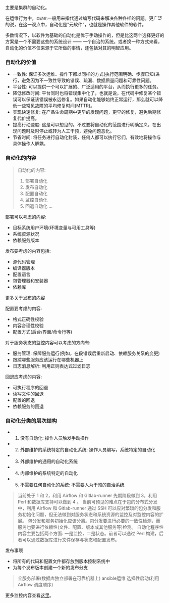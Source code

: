 
主要是集群的自动化。

在运维行为中，`自动化`一般用来指代通过编写代码来解决各种各样的问题。更广泛的说，在这一观点中，自动化是"元软件"，也就是操作其他软件的软件。

多数情况下，以软件为基础的自动化是优于手动操作的，但是比这两个选择更好的方案是一个不需要这些的系统设计 —— 一个自治的系统。或者换一种方式来看，自动化的价值不仅来源于它所做的事情，还包括对其的明智应用。

### 自动化的价值

- 一致性: 保证多次运维、操作下都以同样的方式(执行范围明确、步骤已知)进行，避免因为不一致性导致的错误、疏漏、数据质量问题和可靠性问题。
- 平台性: 可以提供一个可以扩展的、广泛适用的平台，从而执行更多的任务。
- 降低修改时间: 平台同时也将错误集中化了，也就是说，在代码中修复某个错误可以保证该错误被永远修复。如果自动化能够始终正常运行，那么就可以降低一些常见故障的平均修复时间(MTTR)。
- 实现快速修复: 在产品生命周期中更早的发现问题，更早的修复，避免后期修复代价提高。
- 提高行动速度: 这是可以想见的。不过要将自动化的范围进行明确定义，在出现问题时及时停止或转为人工干预，避免问题恶化。
- 节省时间: 将任务进行自动化封装，任何人都可以执行它们，有效地将操作与具体操作人解耦。

### 自动化的内容

> 自动化的内容:
> 1. 部署自动化
> 2. 发布自动化
> 3. 配置自动化
> 4. 监控自动化
> 5. 回退自动化
> ...

部署可以考虑的内容:
- 目标系统用户环境(环境变量与可用工具等)
- 系统资源状况
- 依赖服务版本

发布要考虑的内容包括:
- 源代码管理
- 编译器版本
- 配置语言
- 包管理器和安装器
- 依赖库

更多关于[发布的内容](04_发布工程.md)

配置要考虑的内容:
- 格式正确性校验
- 内容合理性校验
- 配置方式(后台/界面/命令行等)

对于服务状态的监控内容可以考虑的方向有:
- 服务管理: 保障服务运行(例如，在段错误后重新启动、依赖服务关系的变更)
- 跟踪哪些服务应该运行在哪些机器上
- 日志消息解析: 利用正则表达式过滤日志

回退应考虑的内容:
- 可执行程序的回退
- 读写文件的回退
- 配置的回退
- 依赖服务的回退

### 自动化分类的层次结构

- 1. 没有自动化: 操作人员触发手动操作
- 2. 外部维护的系统特定的自动化系统: 操作人员编写，系统特定的自动化
- 3. 外部维护的通用的自动化系统
- 4. 内部维护的系统特定的自动化
- 5. 不需要任何自动化的系统: 不需要人为干预的自治系统

> 当前处于 1 和 2，利用 Airflow 和 Gitlab-runner 先期阶段做到 3，利用 Perl 和数据库支持可以做到 4 。 
> 当前可预见的难点在于包的分布式分发中，利用 Airflow 和 Gitlab-runner 通过 SSH 可以应对繁琐的包分发和服务初始化问题，但无法做到对服务状态和系统资源的监控及对监控内容的扩展。
> 包分发和服务初始化应该分离。包分发要进行必要的一致性检测，而服务也要进行依赖性(文件、配置、版本或其他服务等)检测。
> 自动化程序性内容主要包括两个方面: 一是监控，二是状态。前者可以通过 Perl 构建，后者可以通过数据库进行文件保存与状态和配置发布。

发布事项
- 将所有的代码和配置文件都存放到版本控制系统中
- 为每个发布版本创建一个新的发布分支

> 全服务部署(数据库独立部署在可靠机器上)
> ansible运维
> 选择性启动(利用 Airflow 调度顺序)

更多监控内容查看[这里](01_监控系统.md)。
